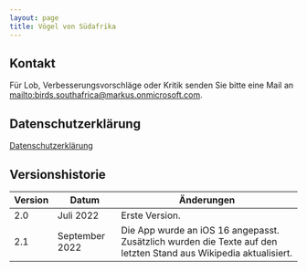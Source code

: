 ```yaml
---
layout: page
title: Vögel von Südafrika
---
```


## Kontakt

Für Lob, Verbesserungsvorschläge oder Kritik senden Sie bitte eine Mail an <mailto:birds.southafrica@markus.onmicrosoft.com>.

## Datenschutzerklärung

[Datenschutzerklärung](privacy-policy.html)

## Versionshistorie

| Version | Datum          | Änderungen     |
| ------- | -------------- | -------------- |
| 2.0     | Juli 2022      | Erste Version. |
| 2.1     | September 2022 | Die App wurde an iOS 16 angepasst. Zusätzlich wurden die Texte auf den letzten Stand aus Wikipedia aktualisiert. |
